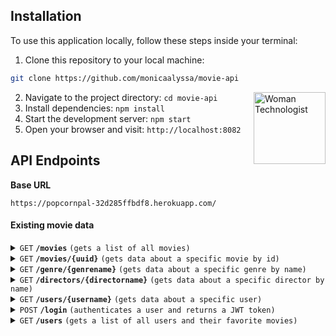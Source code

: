 ## Installation

To use this application locally, follow these steps inside your terminal:

1. Clone this repository to your local machine:
```bash
git clone https://github.com/monicaalyssa/movie-api
```
<img align="right" src="https://raw.githubusercontent.com/Tarikul-Islam-Anik/Telegram-Animated-Emojis/main/People/Woman%20Technologist.webp" alt="Woman Technologist" width="115"/>

2. Navigate to the project directory: `cd movie-api`
3. Install dependencies: `npm install`
4. Start the development server: `npm start`
5. Open your browser and visit: `http://localhost:8082`

## API Endpoints

**Base URL**
``` 
https://popcornpal-32d285ffbdf8.herokuapp.com/ 
```

#### Existing movie data

<details>
 <summary><code>GET</code> <code><b>/movies</b></code> <code>(gets a list of all movies)</code></summary>

##### Parameters

> | None |
> |---------------|

##### Responses

> | HTTP Code     | Content-Type                      | Response                                                            |
> |---------------|-----------------------------------|---------------------------------------------------------------------|
> | `200`         | `application/json; charset=utf-8`        | JSON array of objects 

</details>

<details>
 <summary><code>GET</code> <code><b>/movies/{uuid}</b></code> <code>(gets data about a specific movie by id)</code></summary>
 
##### Parameters

> | Name   | Data Type      | Description                                          |
> |--------|----------------|------------------------------------------------------|
> | `uuid` | string         | The specific movie id                 |


##### Responses

> | HTTP Code     | Content-Type                      | Response                                                            |
> |---------------|-----------------------------------|---------------------------------------------------------------------|
> | `200`         | `application/json; charset=utf-8`        | JSON object 
> | `500`         | `text/html; charset=utf-8`        | `"Error: " + message`

##### Example Request
`https://popcornpal-32d285ffbdf8.herokuapp.com/movies/666f4ac82ea46717e439e608`

##### Example Response (200 OK)
```json
{
  "Genre": {
    "Name": "Mystery",
    "Description": "Mystery involves a mysterious death or a crime to be solved."
  },
  "Director": {
    "Name": "Sam Esmail",
    "Bio": "Sam Esmail is an American producer and writer, with 5 film award wins.",
    "Birthdate": "1977-09-17T00:00:00.000Z"
  },
  "_id": "666f4ac82ea46717e439e608",
  "Title": "Leave the World Behind",
  "Description": "A family's getaway to a luxurious rental home takes an ominous turn when a cyberattack knocks out their devices, and two strangers appear at their door.",
  "ImageURL": "https://m.media-amazon.com/images/M/MV5BMTUzM2I3NDEtMjNhYi00NTQ0LThmZDItZTMyMzM2MjJmZGRjXkEyXkFqcGdeQXVyMTU3NDU4MDg2._V1_.jpg",
  "Featured": false,
  "BannerURL": "https://stadt-bremerhaven.de/wp-content/uploads/2023/10/Leave-the-world-behind.jpg",
  "Duration": "2h20m"
}
```

</details> 

<details>
 <summary><code>GET</code> <code><b>/genre/{genrename}</b></code> <code>(gets data about a specific genre by name)</code></summary>

##### Parameters

> | Name   | Data Type      | Description                                          |
> |--------|----------------|------------------------------------------------------|
> | `genrename` | string         | The name of the genre (case sensitive)                 |


##### Responses

> | HTTP Code     | Content-Type                      | Response                                                            |
> |---------------|-----------------------------------|---------------------------------------------------------------------|
> | `200`         | `application/json; charset=utf-8`        | JSON object 
> | `404`         | `text/html; charset=utf-8`        | `genrename + "genre not found"`

##### Example Request
`https://popcornpal-32d285ffbdf8.herokuapp.com/genre/Fantasy`

##### Example Response (200 OK)
```json
{
  "Name": "Fantasy",
  "Description": "Fantasy stories are set in a faraway or fictional universe and are usually inspired by mythology and folklore."
}
```

</details>

<details>
 <summary><code>GET</code> <code><b>/directors/{directorname}</b></code> <code>(gets data about a specific director by name)</code></summary>

##### Parameters

> | Name   | Data Type      | Description                                          |
> |--------|----------------|------------------------------------------------------|
> | `directorname` | string         | The name of the director (case sensitive)                 |


##### Responses

> | HTTP Code     | Content-Type                      | Response                                                            |
> |---------------|-----------------------------------|---------------------------------------------------------------------|
> | `200`         | `application/json; charset=utf-8`        | JSON object 
> | `404`         | `text/html; charset=utf-8`        | `directorname + " not found"`

##### Example Request
`https://popcornpal-32d285ffbdf8.herokuapp.com/directors/James Cameron`

##### Example Response (200 OK)
```json
{
  "Name": "James Cameron",
  "Bio": "James Cameron is a Canadian filmmaker known for his expansive vision and innovative special-effects films, most notably Titanic (1997), and Avatar (2009).",
  "Birthdate": "1954-08-16T00:00:00.000Z"
}
```

</details>

<details>
 <summary><code>GET</code> <code><b>/users/{username}</b></code> <code>(gets data about a specific user)</code></summary>

##### Parameters

> | Name   | Data Type      | Description                                          |
> |--------|----------------|------------------------------------------------------|
> | `username` | string         | Users username                 |

##### Auth Parameters

> | Auth Type   | Value      | Description                                          |
> |--------|----------------|------------------------------------------------------|
> | `Bearer Token` | string         | JWT Token                 |

##### Responses

> | HTTP Code     | Content-Type                      | Response                                                            |
> |---------------|-----------------------------------|---------------------------------------------------------------------|
> | `200`         | `application/json; charset=utf-8`        | JSON object
> | `404`         | `text/html; charset=utf-8`        | `"User with username" + username + " not found"`
> | `401`         | `text/plain; charset=utf-8`        | `"Unauthorized"`

##### Example Request
`https://popcornpal-32d285ffbdf8.herokuapp.com/users/johndoe`

##### Example Response (200 OK)
```json
{
  "_id": "6262a50dc4d247589f699b38ab9204f4",
  "Username": "johndoe",
  "Password": "$2b$12$q3lFXBytAOfnH5mXYll.AOH6rnNmXzbEmtsK61jUONaCW02wKz11W",
  "Email": "johndoe@exmaple.com",
  "Birthday": "1997-03-20T00:00:00.000Z",
  "Favorites": [],
  "__v": 0
},
```

</details>

<details>
 <summary><code>POST</code> <code><b>/login</b></code> <code>(authenticates a user and returns a JWT token)</code></summary>

##### Query Parameters

> | Key   | Value      | Description                                          |
> |--------|----------------|------------------------------------------------------|
> | `Username` | string         | User username                 |
> | `Password` | string         | User password                 |


##### Responses

> | HTTP Code     | Content-Type                      | Response                                                            |
> |---------------|-----------------------------------|---------------------------------------------------------------------|
> | `200`         | `application/json; charset=utf-8`        | JSON object 
> | `401`         | `text/html; charset=utf-8`        | `"Invalid username or password"`

##### Example Request
`https://popcornpal-32d285ffbdf8.herokuapp.com/login?Username=johndoe&Password=password123`

##### Example Response (200 OK)

```json
{
    "user": {
        "_id": "6262a50dc4d247589f699b38ab9204f4",
        "Username": "johndoe",
        "Password": "$2b$12$q3lFXBytAOfnH5mXYll.AOH6rnNmXzbEmtsK61jUONaCW02wKz11W",
        "Email": "johndoe@exmaple.com",
        "Birthday": "1997-03-20T00:00:00.000Z",
        "Favorites": [],
        "__v": 0
    },
    "token": "Lmi97X7rSYyEVywRuee2sYlODgI0W7pFpAscfOPggAuwe6CaCi7WumymeBzH8bUm8JS9TKu4fD88VB42E1HO9Qe8fiLOJbfPtFq1taGtdV4rzoCxZ4L3AdEPwVexWSGAESVjIRRlCc7e84ChB5V5i19iZmGtulGfwXTQ-rrihSqU0-p4CsMXfommD79Qqehtgv-6JlzZcILXc-WOsSBkSCVMoTW5p6ppVPZH"
}
```
</details>

<details>
 <summary><code>GET</code> <code><b>/users</b></code> <code>(gets a list of all users and their favorite movies)</code></summary>

##### Auth Parameters

> | Auth Type   | Value      | Description                                          |
> |--------|----------------|------------------------------------------------------|
> | `Bearer Token` | string         | JWT Token                 |

##### Responses

> | HTTP Code     | Content-Type                      | Response                                                            |
> |---------------|-----------------------------------|---------------------------------------------------------------------|
> | `200`         | `application/json; charset=utf-8`        | JSON array of objects

</details>

